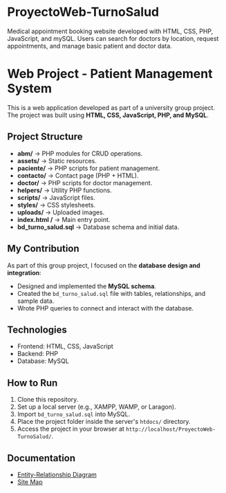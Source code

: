 # ProyectoWeb-TurnoSalud
Medical appointment booking website developed with HTML, CSS, PHP, JavaScript, and mySQL. Users can search for doctors by location, request appointments, and manage basic patient and doctor data.

# Web Project - Patient Management System

This is a web application developed as part of a university group project.  
The project was built using **HTML, CSS, JavaScript, PHP, and MySQL**.  

## Project Structure
- **abm/** → PHP modules for CRUD operations.  
- **assets/** → Static resources.  
- **paciente/** → PHP scripts for patient management.  
- **contacto/** → Contact page (PHP + HTML).  
- **doctor/** → PHP scripts for doctor management.  
- **helpers/** → Utility PHP functions.  
- **scripts/** → JavaScript files.  
- **styles/** → CSS stylesheets.  
- **uploads/** → Uploaded images.  
- **index.html /** → Main entry point.  
- **bd_turno_salud.sql** → Database schema and initial data.  

## My Contribution
As part of this group project, I focused on the **database design and integration**:
- Designed and implemented the **MySQL schema**.  
- Created the `bd_turno_salud.sql` file with tables, relationships, and sample data.  
- Wrote PHP queries to connect and interact with the database.  

## Technologies
- Frontend: HTML, CSS, JavaScript  
- Backend: PHP  
- Database: MySQL  

## How to Run
1. Clone this repository.  
2. Set up a local server (e.g., XAMPP, WAMP, or Laragon).  
3. Import `bd_turno_salud.sql` into MySQL.  
4. Place the project folder inside the server's `htdocs/` directory.  
5. Access the project in your browser at `http://localhost/ProyectoWeb-TurnoSalud/`.  


## Documentation

- [Entity-Relationship Diagram](docs/ER_Diagram.png)  
- [Site Map](docs/SiteMap.png)
